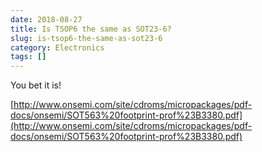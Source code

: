 ```yaml
---
date: 2018-08-27
title: Is TSOP6 the same as SOT23-6?
slug: is-tsop6-the-same-as-sot23-6
category: Electronics
tags: []
---
```


You bet it is!

[http://www.onsemi.com/site/cdroms/micropackages/pdf-docs/onsemi/SOT563%20footprint-prof%23B3380.pdf](http://www.onsemi.com/site/cdroms/micropackages/pdf-docs/onsemi/SOT563%20footprint-prof%23B3380.pdf)
